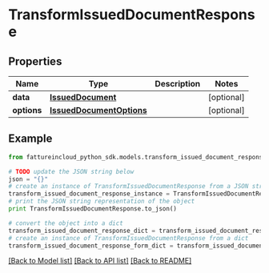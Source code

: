 # TransformIssuedDocumentResponse


## Properties

Name | Type | Description | Notes
------------ | ------------- | ------------- | -------------
**data** | [**IssuedDocument**](IssuedDocument.md) |  | [optional] 
**options** | [**IssuedDocumentOptions**](IssuedDocumentOptions.md) |  | [optional] 

## Example

```python
from fattureincloud_python_sdk.models.transform_issued_document_response import TransformIssuedDocumentResponse

# TODO update the JSON string below
json = "{}"
# create an instance of TransformIssuedDocumentResponse from a JSON string
transform_issued_document_response_instance = TransformIssuedDocumentResponse.from_json(json)
# print the JSON string representation of the object
print TransformIssuedDocumentResponse.to_json()

# convert the object into a dict
transform_issued_document_response_dict = transform_issued_document_response_instance.to_dict()
# create an instance of TransformIssuedDocumentResponse from a dict
transform_issued_document_response_form_dict = transform_issued_document_response.from_dict(transform_issued_document_response_dict)
```
[[Back to Model list]](../README.md#documentation-for-models) [[Back to API list]](../README.md#documentation-for-api-endpoints) [[Back to README]](../README.md)


